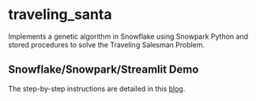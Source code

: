 # traveling_santa

Implements a genetic algorithm in Snowflake using Snowpark Python and stored procedures to solve the Traveling Salesman Problem.

## Snowflake/Snowpark/Streamlit Demo

The step-by-step instructions are detailed in this [blog](https://www.phdata.io/blog/how-santa-uses-snowflake-to-plan-his-christmas-eve-flight/).

[](src/streamlit/static/final.jpg)